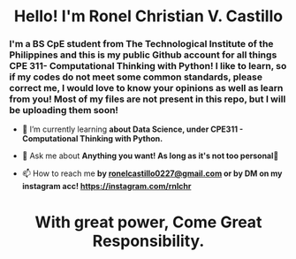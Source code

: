 <h1 align="center">Hello! I'm Ronel Christian V. Castillo</h1>
<h3 align="left"> I'm a BS CpE student from The Technological Institute of the Philippines and this is my public Github account for all things CPE 311- Computational Thinking with Python! I like to learn, so if my codes do not meet some common standards, please correct me, I would love to know your opinions as well as learn from you! Most of my files are not present in this repo, but I will be uploading them soon!</h3>

- 🌱 I’m currently learning **about Data Science, under CPE311 - Computational Thinking with Python.**

- 💬 Ask me about **Anything you want! As long as it's not too personal🤭**

- 📫 How to reach me **by ronelcastillo0227@gmail.com or by DM on my instagram acc! https://instagram.com/rnlchr**

<h1 align="center">With great power, Come Great Responsibility.</h1>
